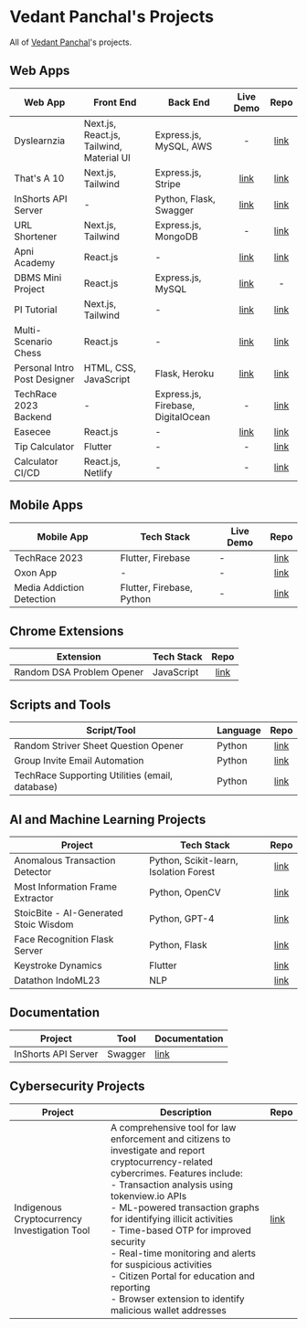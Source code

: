 # Vedant Panchal's Projects

All of [Vedant Panchal](https://linkedin.com/in/vedantpanchal)'s projects.

## Web Apps

| Web App                      | Front End                                | Back End                           |                           Live Demo                            |                                        Repo                                        |
| ---------------------------- | ---------------------------------------- | ---------------------------------- | :------------------------------------------------------------: | :--------------------------------------------------------------------------------: |
| Dyslearnzia                  | Next.js, React.js, Tailwind, Material UI | Express.js, MySQL, AWS             |                               -                                |              [link](https://github.com/DeveloperDowny/dyslearnzia_v2)              |
| That's A 10                  | Next.js, Tailwind                        | Express.js, Stripe                 |                [link](https://ta10.vercel.app)                 |                 [link](https://github.com/DeveloperDowny/TA10_v3)                  |
| InShorts API Server          | -                                        | Python, Flask, Swagger             |  [link](https://inshorts-api-ugdzgasx3a-uc.a.run.app/v1/ui/)   |           [link](https://github.com/DeveloperDowny/inshorts-api-server)            |
| URL Shortener                | Next.js, Tailwind                        | Express.js, MongoDB                |                               -                                |             [link](https://github.com/DeveloperDowny/url_shortener_v3)             |
| Apni Academy                 | React.js                                 | -                                  |            [link](https://apni-academy.vercel.app)             |               [link](https://github.com/DeveloperDowny/apni_academy)               |
| DBMS Mini Project            | React.js                                 | Express.js, MySQL                  |        [link](https://dbms-mini-proj-client.vercel.app)        |                                         -                                          |
| PI Tutorial                  | Next.js, Tailwind                        | -                                  |             [link](https://pitutorial.vercel.app)              |                [link](https://github.com/DeveloperDowny/pitutorial)                |
| Multi-Scenario Chess         | React.js                                 | -                                  | [link](https://developerdowny.github.io/multi-scenario-chess/) |           [link](https://github.com/DeveloperDowny/multi-scenario-chess)           |
| Personal Intro Post Designer | HTML, CSS, JavaScript                    | Flask, Heroku                      |       [link](https://insta-post-designer.herokuapp.com/)       |       [link](https://github.com/DeveloperDowny/personal_intro_post_designer)       |
| TechRace 2023 Backend        | -                                        | Express.js, Firebase, DigitalOcean |                               -                                | [link](https://github.com/DeveloperDowny/techrace_2023/tree/main/techrace_backend) |
| Easecee                      | React.js                                 | -                                  |              [link](https://easecee.vercel.app/)               |                 [link](https://github.com/DeveloperDowny/easecee)                  |
| Tip Calculator               | Flutter                                  | -                                  |                               -                                |              [link](https://github.com/DeveloperDowny/tip_calculator)              |
| Calculator CI/CD             | React.js, Netlify                        | -                                  |                               -                                |                 [link](https://github.com/DeveloperDowny/ci_cd_v1)                 |

## Mobile Apps

| Mobile App                | Tech Stack                | Live Demo |                                Repo                                 |
| ------------------------- | ------------------------- | --------- | :-----------------------------------------------------------------: |
| TechRace 2023             | Flutter, Firebase         | -         |       [link](https://github.com/DeveloperDowny/techrace-2023)       |
| Oxon App                  | -                         | -         |         [link](https://github.com/DeveloperDowny/oxon_app)          |
| Media Addiction Detection | Flutter, Firebase, Python | -         | [link](https://github.com/DeveloperDowny/media_addiction_detection) |

## Chrome Extensions

| Extension                 | Tech Stack |                                Repo                                 |
| ------------------------- | ---------- | :-----------------------------------------------------------------: |
| Random DSA Problem Opener | JavaScript | [link](https://github.com/DeveloperDowny/random-dsa-problem-opener) |

## Scripts and Tools

| Script/Tool                                     | Language |                                                     Repo                                                      |
| ----------------------------------------------- | -------- | :-----------------------------------------------------------------------------------------------------------: |
| Random Striver Sheet Question Opener            | Python   |                [link](https://github.com/DeveloperDowny/random_striver_sheet_question_opener)                 |
| Group Invite Email Automation                   | Python   |                    [link](https://github.com/DeveloperDowny/group_invite_email_automation)                    |
| TechRace Supporting Utilities (email, database) | Python   | [link](https://github.com/DeveloperDowny/techrace_2023/tree/main/automation_script_for_emailing_participants) |

## AI and Machine Learning Projects

| Project                               | Tech Stack                             |                                Repo                                 |
| ------------------------------------- | -------------------------------------- | :-----------------------------------------------------------------: |
| Anomalous Transaction Detector        | Python, Scikit-learn, Isolation Forest |  [link](https://github.com/DeveloperDowny/anomalous_transactions)   |
| Most Information Frame Extractor      | Python, OpenCV                         | [link](https://github.com/DeveloperDowny/most_info_frame_extractor) |
| StoicBite - AI-Generated Stoic Wisdom | Python, GPT-4                          |         [link](https://github.com/DeveloperDowny/StoicBite)         |
| Face Recognition Flask Server         | Python, Flask                          |  [link](https://github.com/DeveloperDowny/face_recog_flask_server)  |
| Keystroke Dynamics                    | Flutter                                |       [link](https://github.com/deewhy26/keystroke-dynamics)        |
| Datathon IndoML23                     | NLP                                    |        [link](https://github.com/deewhy26/datathon_indoml23)        |

## Documentation

| Project             | Tool    | Documentation                                               |
| ------------------- | ------- | ----------------------------------------------------------- |
| InShorts API Server | Swagger | [link](https://inshorts-api-ugdzgasx3a-uc.a.run.app/v1/ui/) |

## Cybersecurity Projects

| Project                                      | Description                                                                                                                                                                                                                                                                                                                                                                                                                                                                          | Repo                                             |
| -------------------------------------------- | ------------------------------------------------------------------------------------------------------------------------------------------------------------------------------------------------------------------------------------------------------------------------------------------------------------------------------------------------------------------------------------------------------------------------------------------------------------------------------------ | ------------------------------------------------ |
| Indigenous Cryptocurrency Investigation Tool | A comprehensive tool for law enforcement and citizens to investigate and report cryptocurrency-related cybercrimes. Features include:<br>- Transaction analysis using tokenview.io APIs<br>- ML-powered transaction graphs for identifying illicit activities<br>- Time-based OTP for improved security<br>- Real-time monitoring and alerts for suspicious activities<br>- Citizen Portal for education and reporting<br>- Browser extension to identify malicious wallet addresses | [link](https://github.com/DeveloperDowny/kvh_v1) |

